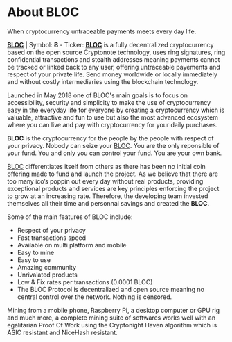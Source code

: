 # **About BLOC**

When cryptocurrency untraceable payments meets every day life.

**[BLOC](https://bloc.money)** | Symbol: **Ƀ** - Ticker: **[BLOC](https://bloc.money)** is a fully decentralized cryptocurrency based on the open source Cryptonote technology, uses ring signatures, ring confidential transactions and stealth addresses meaning payments cannot be tracked or linked back to any user, offering untraceable payements and respect of your private life. Send money worldwide or locally immediately and without costly intermediaries using the blockchain technology.

Launched in May 2018 one of BLOC's main goals is to focus on accessibility, security and simplicity to make the use of cryptocurrency easy in the everyday life for everyone by creating a cryptocurrency which is valuable, attractive and fun to use but also the most advanced ecosystem where you can live and pay with cryptocurrency for your daily purchases.

**BLOC** is the cryptocurrency for the people by the people with respect of your privacy. Nobody can seize your [BLOC](https://bloc.money). You are the only reponsible of your fund. You and only you can control your fund. You are your own bank.

[BLOC](https://bloc.money) differentiates itself from others as there has been no initial coin offering made to fund and launch the project. As we believe that there are too many ico’s poppin out every day without real products, providing exceptional products and services are key principles enforcing the project to grow at an increasing rate. Therefore, the developing team invested themselves all their time and personnal savings and created the **BLOC**.

Some of the main features of BLOC include:

- Respect of your privacy
- Fast transactions speed
- Available on multi platform and mobile
- Easy to mine
- Easy to use
- Amazing community
- Unrivalated products
- Low & Fix rates per transactions (0.0001 BLOC)
- The BLOC Protocol is decentralized and open source meaning no central control over the network. Nothing is censored.

Mining from a mobile phone, Raspberry Pi, a desktop computer or GPU rig and much more, a complete mining suite of softwares works well with an egalitarian Proof Of Work using the Cryptonight Haven algorithm which is ASIC resistant and NiceHash resistant.
